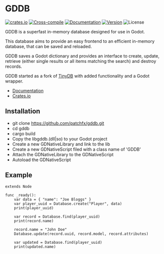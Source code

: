 # GDDB

[![crates.io](https://img.shields.io/crates/v/gddb.svg)](https://crates.io/crates/gddb)
[![Cross-compile](https://github.com/patchfx/gddb/actions/workflows/cross-compile.yml/badge.svg)](https://github.com/patchfx/gddb/actions/workflows/cross-compile.yml)
[![Documentation](https://docs.rs/gddb/badge.svg)](https://docs.rs/gddb)
[![Version](https://img.shields.io/badge/rustc-1.56+-lightgray.svg)](https://blog.rust-lang.org/2021/11/01/Rust-1.56.1.html)
![License](https://img.shields.io/crates/l/gddb.svg)

GDDB is a superfast in-memory database designed for use in Godot.

This database aims to provide an easy frontend to an efficient in-memory database, that can be saved and reloaded.

GDDB saves a Godot dictionary and provides an interface to create, update, retrieve (either single results or all items matching the search) and destroy records.

GDDB started as a fork of [TinyDB](https://github.com/Owez/tinydb) with added functionality and a Godot wrapper.

- [Documentation](https://docs.rs/gddb)
- [Crates.io](https://crates.io/crates/gddb)

## Installation

- git clone https://github.com/patchfx/gddb.git
- cd gddb
- cargo build
- Copy the libgddb.(dll|so) to your Godot project
- Create a new GDNativeLibrary and link to the lib
- Create a new GDNativeScript filed with a class name of 'GDDB'
- Attach the GDNativeLibrary to the GDNativeScript
- Autoload the GDNativeScript

## Example

```gdscript
extends Node

func _ready():
	var data = { "name": "Joe Bloggs" }
	var player_uuid = Database.create("Player", data)
	print(player_uuid)

	var record = Database.find(player_uuid)
	print(record.name)

	record.name = "John Doe"
	Database.update(record.uuid, record.model, record.attributes)

	var updated = Database.find(player_uuid)
	print(updated.name)
```
